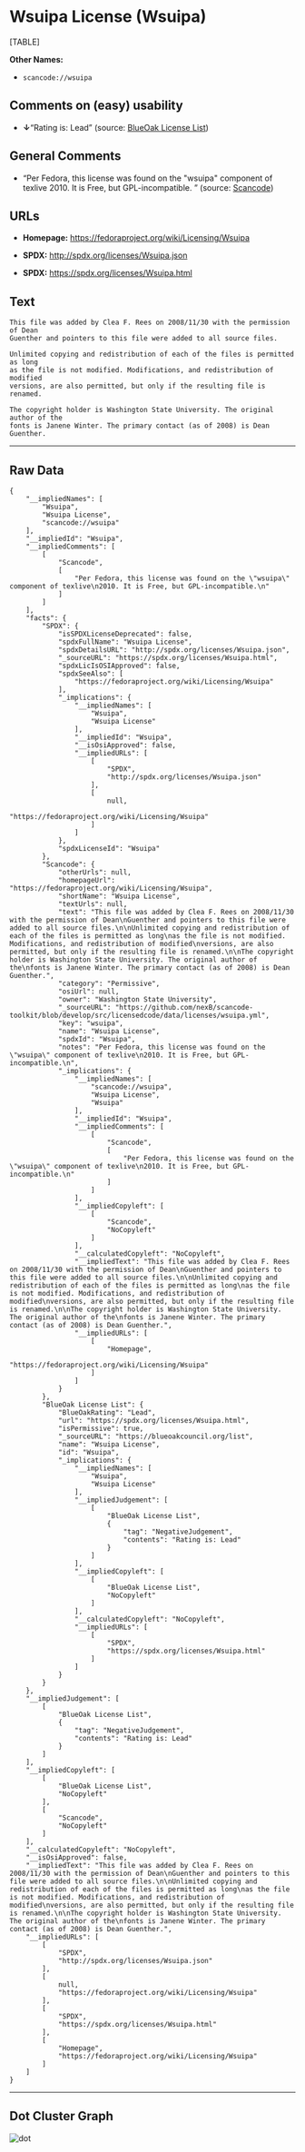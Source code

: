 Wsuipa License (Wsuipa)
=======================

[TABLE]

**Other Names:**

-   `scancode://wsuipa`

Comments on (easy) usability
----------------------------

-   **↓**“Rating is: Lead” (source: [BlueOak License
    List](https://blueoakcouncil.org/list "BlueOak License List"))

General Comments
----------------

-   “Per Fedora, this license was found on the "wsuipa" component of
    texlive 2010. It is Free, but GPL-incompatible. ” (source:
    [Scancode](https://github.com/nexB/scancode-toolkit/blob/develop/src/licensedcode/data/licenses/wsuipa.yml "Scancode"))

URLs
----

-   **Homepage:** https://fedoraproject.org/wiki/Licensing/Wsuipa

-   **SPDX:** http://spdx.org/licenses/Wsuipa.json

-   **SPDX:** https://spdx.org/licenses/Wsuipa.html

Text
----

    This file was added by Clea F. Rees on 2008/11/30 with the permission of Dean
    Guenther and pointers to this file were added to all source files.

    Unlimited copying and redistribution of each of the files is permitted as long
    as the file is not modified. Modifications, and redistribution of modified
    versions, are also permitted, but only if the resulting file is renamed.

    The copyright holder is Washington State University. The original author of the
    fonts is Janene Winter. The primary contact (as of 2008) is Dean Guenther.

------------------------------------------------------------------------

Raw Data
--------

    {
        "__impliedNames": [
            "Wsuipa",
            "Wsuipa License",
            "scancode://wsuipa"
        ],
        "__impliedId": "Wsuipa",
        "__impliedComments": [
            [
                "Scancode",
                [
                    "Per Fedora, this license was found on the \"wsuipa\" component of texlive\n2010. It is Free, but GPL-incompatible.\n"
                ]
            ]
        ],
        "facts": {
            "SPDX": {
                "isSPDXLicenseDeprecated": false,
                "spdxFullName": "Wsuipa License",
                "spdxDetailsURL": "http://spdx.org/licenses/Wsuipa.json",
                "_sourceURL": "https://spdx.org/licenses/Wsuipa.html",
                "spdxLicIsOSIApproved": false,
                "spdxSeeAlso": [
                    "https://fedoraproject.org/wiki/Licensing/Wsuipa"
                ],
                "_implications": {
                    "__impliedNames": [
                        "Wsuipa",
                        "Wsuipa License"
                    ],
                    "__impliedId": "Wsuipa",
                    "__isOsiApproved": false,
                    "__impliedURLs": [
                        [
                            "SPDX",
                            "http://spdx.org/licenses/Wsuipa.json"
                        ],
                        [
                            null,
                            "https://fedoraproject.org/wiki/Licensing/Wsuipa"
                        ]
                    ]
                },
                "spdxLicenseId": "Wsuipa"
            },
            "Scancode": {
                "otherUrls": null,
                "homepageUrl": "https://fedoraproject.org/wiki/Licensing/Wsuipa",
                "shortName": "Wsuipa License",
                "textUrls": null,
                "text": "This file was added by Clea F. Rees on 2008/11/30 with the permission of Dean\nGuenther and pointers to this file were added to all source files.\n\nUnlimited copying and redistribution of each of the files is permitted as long\nas the file is not modified. Modifications, and redistribution of modified\nversions, are also permitted, but only if the resulting file is renamed.\n\nThe copyright holder is Washington State University. The original author of the\nfonts is Janene Winter. The primary contact (as of 2008) is Dean Guenther.",
                "category": "Permissive",
                "osiUrl": null,
                "owner": "Washington State University",
                "_sourceURL": "https://github.com/nexB/scancode-toolkit/blob/develop/src/licensedcode/data/licenses/wsuipa.yml",
                "key": "wsuipa",
                "name": "Wsuipa License",
                "spdxId": "Wsuipa",
                "notes": "Per Fedora, this license was found on the \"wsuipa\" component of texlive\n2010. It is Free, but GPL-incompatible.\n",
                "_implications": {
                    "__impliedNames": [
                        "scancode://wsuipa",
                        "Wsuipa License",
                        "Wsuipa"
                    ],
                    "__impliedId": "Wsuipa",
                    "__impliedComments": [
                        [
                            "Scancode",
                            [
                                "Per Fedora, this license was found on the \"wsuipa\" component of texlive\n2010. It is Free, but GPL-incompatible.\n"
                            ]
                        ]
                    ],
                    "__impliedCopyleft": [
                        [
                            "Scancode",
                            "NoCopyleft"
                        ]
                    ],
                    "__calculatedCopyleft": "NoCopyleft",
                    "__impliedText": "This file was added by Clea F. Rees on 2008/11/30 with the permission of Dean\nGuenther and pointers to this file were added to all source files.\n\nUnlimited copying and redistribution of each of the files is permitted as long\nas the file is not modified. Modifications, and redistribution of modified\nversions, are also permitted, but only if the resulting file is renamed.\n\nThe copyright holder is Washington State University. The original author of the\nfonts is Janene Winter. The primary contact (as of 2008) is Dean Guenther.",
                    "__impliedURLs": [
                        [
                            "Homepage",
                            "https://fedoraproject.org/wiki/Licensing/Wsuipa"
                        ]
                    ]
                }
            },
            "BlueOak License List": {
                "BlueOakRating": "Lead",
                "url": "https://spdx.org/licenses/Wsuipa.html",
                "isPermissive": true,
                "_sourceURL": "https://blueoakcouncil.org/list",
                "name": "Wsuipa License",
                "id": "Wsuipa",
                "_implications": {
                    "__impliedNames": [
                        "Wsuipa",
                        "Wsuipa License"
                    ],
                    "__impliedJudgement": [
                        [
                            "BlueOak License List",
                            {
                                "tag": "NegativeJudgement",
                                "contents": "Rating is: Lead"
                            }
                        ]
                    ],
                    "__impliedCopyleft": [
                        [
                            "BlueOak License List",
                            "NoCopyleft"
                        ]
                    ],
                    "__calculatedCopyleft": "NoCopyleft",
                    "__impliedURLs": [
                        [
                            "SPDX",
                            "https://spdx.org/licenses/Wsuipa.html"
                        ]
                    ]
                }
            }
        },
        "__impliedJudgement": [
            [
                "BlueOak License List",
                {
                    "tag": "NegativeJudgement",
                    "contents": "Rating is: Lead"
                }
            ]
        ],
        "__impliedCopyleft": [
            [
                "BlueOak License List",
                "NoCopyleft"
            ],
            [
                "Scancode",
                "NoCopyleft"
            ]
        ],
        "__calculatedCopyleft": "NoCopyleft",
        "__isOsiApproved": false,
        "__impliedText": "This file was added by Clea F. Rees on 2008/11/30 with the permission of Dean\nGuenther and pointers to this file were added to all source files.\n\nUnlimited copying and redistribution of each of the files is permitted as long\nas the file is not modified. Modifications, and redistribution of modified\nversions, are also permitted, but only if the resulting file is renamed.\n\nThe copyright holder is Washington State University. The original author of the\nfonts is Janene Winter. The primary contact (as of 2008) is Dean Guenther.",
        "__impliedURLs": [
            [
                "SPDX",
                "http://spdx.org/licenses/Wsuipa.json"
            ],
            [
                null,
                "https://fedoraproject.org/wiki/Licensing/Wsuipa"
            ],
            [
                "SPDX",
                "https://spdx.org/licenses/Wsuipa.html"
            ],
            [
                "Homepage",
                "https://fedoraproject.org/wiki/Licensing/Wsuipa"
            ]
        ]
    }

------------------------------------------------------------------------

Dot Cluster Graph
-----------------

![](../dot/Wsuipa.svg "dot")